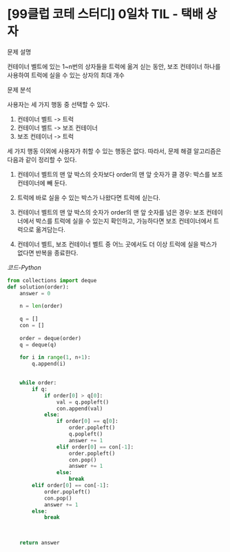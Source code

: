 # [99클럽 코테 스터디] 0일차 TIL -  택배 상자

문제 설명

컨테이너 벨트에 있는 1~n번의 상자들을 트럭에 옮겨 싣는 동안, 보조 컨테이너 하나를 사용하여 트럭에 실을 수 있는 상자의 최대 개수


문제 분석

사용자는 세 가지 행동 중 선택할 수 있다.

1. 컨테이너 벨트 -> 트럭
2. 컨테이너 벨트 -> 보조 컨테이너
3. 보조 컨테이너 -> 트럭

세 가지 행동 이외에 사용자가 취할 수 있는 행동은 없다. 따라서, 문제 해결 알고리즘은 다음과 같이 정리할 수 있다.

1. 컨테이너 벨트의 맨 앞 박스의 숫자보다 order의 맨 앞 숫자가 클 경우: 박스를 보조 컨테이너에 빼 둔다.

2. 트럭에 바로 실을 수 있는 박스가 나왔다면 트럭에 싣는다.

3. 컨테이너 벨트의 맨 앞 박스의 숫자가 order의 맨 앞 숫자를 넘은 경우: 보조 컨테이너에서 박스를 트럭에 실을 수 있는지 확인하고, 가능하다면 보조 컨테이너에서 트럭으로 옮겨담는다.

4. 컨테이너 벨트, 보조 컨테이너 벨트 중 어느 곳에서도 더 이상 트럭에 실을 박스가 없다면 반복을 종료한다.


*코드-Python*

```python
from collections import deque
def solution(order):
    answer = 0
    
    n = len(order)
    
    q = []
    con = []
    
    order = deque(order)
    q = deque(q)
    
    for i in range(1, n+1):
        q.append(i)
      

    while order:
        if q:
            if order[0] > q[0]:
                val = q.popleft()
                con.append(val)
            else:
                if order[0] == q[0]:
                    order.popleft()
                    q.popleft()
                    answer += 1
                elif order[0] == con[-1]:
                    order.popleft()
                    con.pop()
                    answer += 1
                else:
                    break
        elif order[0] == con[-1]:
            order.popleft()
            con.pop()
            answer += 1
        else:
            break

    
    
    return answer
```